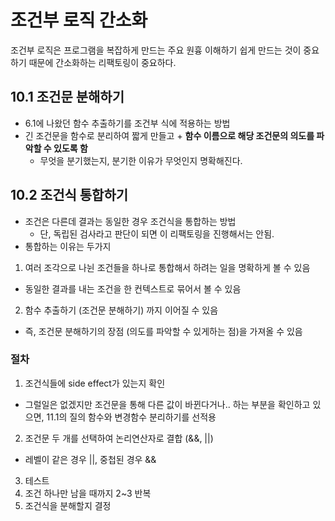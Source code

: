 # 조건부 로직 간소화

조건부 로직은 프로그램을 복잡하게 만드는 주요 원흉
이해하기 쉽게 만드는 것이 중요하기 때문에 간소화하는 리팩토링이 중요하다.

## 10.1 조건문 분해하기

- 6.1에 나왔던 함수 추출하기를 조건부 식에 적용하는 방법
- 긴 조건문을 함수로 분리하여 짧게 만들고 + **함수 이름으로 해당 조건문의 의도를 파악할 수 있도록 함**
  - 무엇을 분기했는지, 분기한 이유가 무엇인지 명확해진다.

## 10.2 조건식 통합하기

- 조건은 다른데 결과는 동일한 경우 조건식을 통합하는 방법
  - 단, 독립된 검사라고 판단이 되면 이 리팩토링을 진행해서는 안됨.
- 통합하는 이유는 두가지

1. 여러 조각으로 나뉜 조건들을 하나로 통합해서 하려는 일을 명확하게 볼 수 있음

- 동일한 결과를 내는 조건을 한 컨텍스트로 묶어서 볼 수 있음

2. 함수 추출하기 (조건문 분해하기) 까지 이어질 수 있음

- 즉, 조건문 분해하기의 장점 (의도를 파악할 수 있게하는 점)을 가져올 수 있음

### 절차

1. 조건식들에 side effect가 있는지 확인

- 그럴일은 없겠지만 조건문을 통해 다른 값이 바뀐다거나.. 하는 부분을 확인하고 있으면, 11.1의 질의 함수와 변경함수 분리하기를 선적용

2. 조건문 두 개를 선택하여 논리연산자로 결합 (&&, ||)

- 레벨이 같은 경우 ||, 중첩된 경우 &&

3. 테스트
4. 조건 하나만 남을 때까지 2~3 반복
5. 조건식을 분해할지 결정
